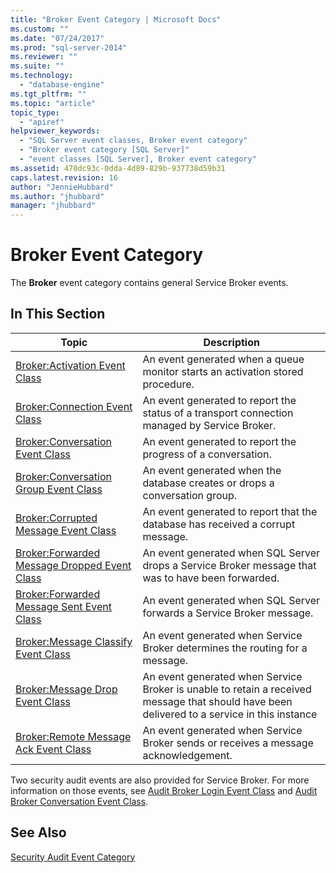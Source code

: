```yaml
---
title: "Broker Event Category | Microsoft Docs"
ms.custom: ""
ms.date: "07/24/2017"
ms.prod: "sql-server-2014"
ms.reviewer: ""
ms.suite: ""
ms.technology: 
  - "database-engine"
ms.tgt_pltfrm: ""
ms.topic: "article"
topic_type: 
  - "apiref"
helpviewer_keywords: 
  - "SQL Server event classes, Broker event category"
  - "Broker event category [SQL Server]"
  - "event classes [SQL Server], Broker event category"
ms.assetid: 470dc93c-0dda-4d89-829b-937738d59b31
caps.latest.revision: 16
author: "JennieHubbard"
ms.author: "jhubbard"
manager: "jhubbard"
---
```

# Broker Event Category
  The **Broker** event category contains general Service Broker events.  
  
## In This Section  
  
|Topic|Description|  
|-----------|-----------------|  
|[Broker:Activation Event Class](broker-activation-event-class.md)|An event generated when a queue monitor starts an activation stored procedure.|  
|[Broker:Connection Event Class](broker-connection-event-class.md)|An event generated to report the status of a transport connection managed by Service Broker.|  
|[Broker:Conversation Event Class](broker-conversation-event-class.md)|An event generated to report the progress of a conversation.|  
|[Broker:Conversation Group Event Class](broker-conversation-group-event-class.md)|An event generated when the database creates or drops a conversation group.|  
|[Broker:Corrupted Message Event Class](broker-corrupted-message-event-class.md)|An event generated to report that the database has received a corrupt message.|  
|[Broker:Forwarded Message Dropped Event Class](broker-forwarded-message-dropped-event-class.md)|An event generated when SQL Server drops a Service Broker message that was to have been forwarded.|  
|[Broker:Forwarded Message Sent Event Class](broker-forwarded-message-sent-event-class.md)|An event generated when SQL Server forwards a Service Broker message.|  
|[Broker:Message Classify Event Class](broker-message-classify-event-class.md)|An event generated when Service Broker determines the routing for a message.|  
|[Broker:Message Drop Event Class](../Topic/Broker:Message%20Drop%20Event%20Class.md)|An event generated when Service Broker is unable to retain a received message that should have been delivered to a service in this instance|  
|[Broker:Remote Message Ack Event Class](broker-remote-message-ack-event-class.md)|An event generated when Service Broker sends or receives a message acknowledgement.|  
  
 Two security audit events are also provided for Service Broker. For more information on those events, see [Audit Broker Login Event Class](audit-broker-login-event-class.md) and [Audit Broker Conversation Event Class](audit-broker-conversation-event-class.md).  
  
## See Also  
 [Security Audit Event Category](../../analysis-services/trace-events/security-audit-event-category.md)  
  
  